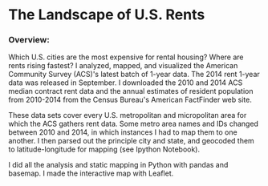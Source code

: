 # The Landscape of U.S. Rents

### Overview:


Which U.S. cities are the most expensive for rental housing? Where are rents rising fastest? 
I analyzed, mapped, and visualized the American Community Survey (ACS)'s latest batch 
of 1-year data. The 2014 rent 1-year data was released in September. I downloaded 
the 2010 and 2014 ACS median contract rent data and the annual estimates of resident 
population from 2010-2014 from the Census Bureau's American FactFinder web site.

These data sets cover every U.S. metropolitan and micropolitan area for which the ACS 
gathers rent data. Some metro area names and IDs changed between 2010 and 2014, in which 
instances I had to map them to one another. I then parsed out the principle city and 
state, and geocoded them to latitude-longitude for mapping (see Ipython Notebook).

I did all the analysis and static mapping in Python with pandas and basemap. I made the 
interactive map with Leaflet.